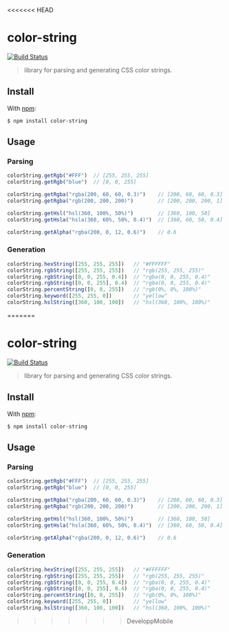 <<<<<<< HEAD
# color-string

[![Build Status](https://travis-ci.org/harthur/color-string.svg?branch=master)](https://travis-ci.org/harthur/color-string)

> library for parsing and generating CSS color strings.

## Install

With [npm](http://npmjs.org/):

```console
$ npm install color-string
```

## Usage

### Parsing

```js
colorString.getRgb("#FFF")  // [255, 255, 255]
colorString.getRgb("blue")  // [0, 0, 255]

colorString.getRgba("rgba(200, 60, 60, 0.3)")    // [200, 60, 60, 0.3]
colorString.getRgba("rgb(200, 200, 200)")        // [200, 200, 200, 1]

colorString.getHsl("hsl(360, 100%, 50%)")        // [360, 100, 50]
colorString.getHsla("hsla(360, 60%, 50%, 0.4)")  // [360, 60, 50, 0.4]

colorString.getAlpha("rgba(200, 0, 12, 0.6)")    // 0.6
```

### Generation

```js
colorString.hexString([255, 255, 255])   // "#FFFFFF"
colorString.rgbString([255, 255, 255])   // "rgb(255, 255, 255)"
colorString.rgbString([0, 0, 255, 0.4])  // "rgba(0, 0, 255, 0.4)"
colorString.rgbString([0, 0, 255], 0.4)  // "rgba(0, 0, 255, 0.4)"
colorString.percentString([0, 0, 255])   // "rgb(0%, 0%, 100%)"
colorString.keyword([255, 255, 0])       // "yellow"
colorString.hslString([360, 100, 100])   // "hsl(360, 100%, 100%)"
```
=======
# color-string

[![Build Status](https://travis-ci.org/harthur/color-string.svg?branch=master)](https://travis-ci.org/harthur/color-string)

> library for parsing and generating CSS color strings.

## Install

With [npm](http://npmjs.org/):

```console
$ npm install color-string
```

## Usage

### Parsing

```js
colorString.getRgb("#FFF")  // [255, 255, 255]
colorString.getRgb("blue")  // [0, 0, 255]

colorString.getRgba("rgba(200, 60, 60, 0.3)")    // [200, 60, 60, 0.3]
colorString.getRgba("rgb(200, 200, 200)")        // [200, 200, 200, 1]

colorString.getHsl("hsl(360, 100%, 50%)")        // [360, 100, 50]
colorString.getHsla("hsla(360, 60%, 50%, 0.4)")  // [360, 60, 50, 0.4]

colorString.getAlpha("rgba(200, 0, 12, 0.6)")    // 0.6
```

### Generation

```js
colorString.hexString([255, 255, 255])   // "#FFFFFF"
colorString.rgbString([255, 255, 255])   // "rgb(255, 255, 255)"
colorString.rgbString([0, 0, 255, 0.4])  // "rgba(0, 0, 255, 0.4)"
colorString.rgbString([0, 0, 255], 0.4)  // "rgba(0, 0, 255, 0.4)"
colorString.percentString([0, 0, 255])   // "rgb(0%, 0%, 100%)"
colorString.keyword([255, 255, 0])       // "yellow"
colorString.hslString([360, 100, 100])   // "hsl(360, 100%, 100%)"
```
>>>>>>> DeveloppMobile

